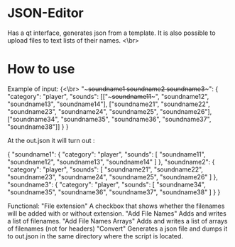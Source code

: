 # JSON-Editor
Has a qt interface, generates json from a template. It is also possible to upload files to text lists of their names.
<\br>
# How to use
Example of input:
{<\br>
"~~~soundname1 soundname2 soundname3~~~": {
    "category": "player",
    "sounds": [["~~~soundname11~~~", "soundname12", "soundname13", "soundname14"], ["soundname21", "soundname22", "soundname23", "soundname24", "soundname25", "soundname26"], ["soundname34", "soundname35", "soundname36", "soundname37", "soundname38"]]
  }
}

At the out.json it will turn out :

{
  "soundname1": {
    "category": "player",
    "sounds": [
      "soundname11",
      "soundname12",
      "soundname13",
      "soundname14"
    ]
  },
  "soundname2": {
    "category": "player",
    "sounds": [
      "soundname21",
      "soundname22",
      "soundname23",
      "soundname24",
      "soundname25",
      "soundname26"
    ]
  },
  "soundname3": {
    "category": "player",
    "sounds": [
      "soundname34",
      "soundname35",
      "soundname36",
      "soundname37",
      "soundname38"
    ]
  }
}

Functional:
"File extension" A checkbox that shows whether the filenames will be added with or without extension.
"Add File Names" Adds and writes a list of filenames.
"Add File Names Arrays" Adds and writes a list of arrays of filenames (not for headers)
"Convert" Generates a json file and dumps it to out.json in the same directory where the script is located. 
